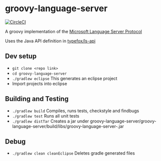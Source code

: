 # groovy-language-server

[![CircleCI](https://circleci.com/gh/palantir/groovy-language-server.svg?style=svg)](https://circleci.com/gh/palantir/groovy-language-server)

A groovy implementation of the [Microsoft Language Server Protocol](https://github.com/Microsoft/language-server-protocol/blob/master/protocol.md)

Uses the Java API definition in [typefox/ls-api](https://github.com/TypeFox/ls-api)

## Dev setup
- `git clone <repo link>`
- `cd groovy-language-server`
- `./gradlew eclipse` This generates an eclipse project
- Import projects into eclipse

## Building and Testing
- `./gradlew build` Compiles, runs tests, checkstyle and findbugs
- `./gradlew test` Runs all unit tests
- `./gradlew distTar` Creates a jar under groovy-language-server/groovy-language-server/build/libs/groovy-language-server-<version>.jar

## Debug
- `./gradlew clean cleanEclipse` Deletes gradle generated files


